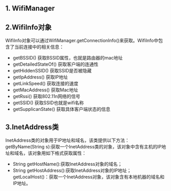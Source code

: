 ## 1. WifiManager



## 2.WifiInfo对象
WifiInfo对象可以通过WifiManager.getConnectionInfo()来获取。WifiInfo中包含了当前连接中的相关信息：
* getBSSID() 获取BSSID属性，也就是路由器的mac地址
* getDetailedStateOf() 获取客户端的连通性
* getHiddenSSID()  获取SSID是否被隐藏
* getIpAddress() 获取IP地址
* getLinkSpeed() 获取连接的速度
* getMacAddress() 获取Mac地址
* getRssi()  获取802.11n网络的信号
* getSSID()  获取SSID也就是wifi名称
* getSupplicanState()  获取具体客户端状态的信息



## 3.InetAddress类
InetAddress类的对象用于IP地址和域名，该类提供以下方法：
getByName(String s):获取一个InetAddress类的对象，该对象中含有主机的IP地址和域名，该对象用如下格式获取属性：
  * String getHostName():获取InetAddress对象的域名；
  * String getHostAddress():获取InetAddress对象的IP地址；
getLocalHost()：获取一个InetAddress对象，该对象含有本地机器的域名和IP地址。
